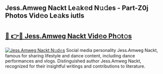 ## Jess.Amweg Nackt Le𝚊k𝚎d N𝚞𝚍es - Part-Z0j Photos Vid𝚎o Le𝚊ks iutls

# <h2><a href="http://fbag6o.evod.top/?m=Jess.Amweg+Nackt">🔗 👉🔴 Jess.Amweg Nackt Vid𝚎o Ph𝚘t𝚘s</a></h2>

[![Jess.Amweg Nackt N𝚞d𝚎s](https://i.imgur.com/8V9OHl7.gif)](http://fbag6o.evod.top/?m=Jess.Amweg+Nackt)
Social media personality Jess.Amweg Nackt, famous for sharing lifestyle and dance content, including dance performances and vlogs. Distinguished author Jess.Amweg Nackt, recognized for their insightful writings and contributions to literature. 
